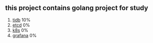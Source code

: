 ## this project contains golang project for study

1. [tidb](https://github.com/pingcap/tidb) 10%
2. [etcd](https://github.com/etcd-io/etcd) 0%
3. [k8s](https://github.com/kubernetes/kubernetes) 0%
4. [grafana](https://github.com/grafana/grafana) 0%

